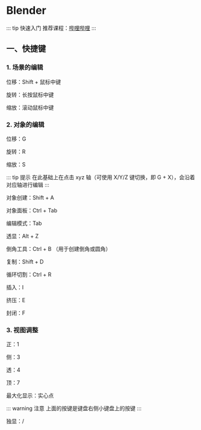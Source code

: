 # Blender

::: tip 快速入门
推荐课程：[哔哩哔哩](https://www.bilibili.com/video/BV1kX4y1m7G5)
:::

## 一、快捷键

### 1. 场景的编辑

位移：Shift + 鼠标中键

旋转：长按鼠标中键

缩放：滚动鼠标中键

### 2. 对象的编辑

位移：G

旋转：R

缩放：S

::: tip 提示
在此基础上在点击 xyz 轴（可使用 X/Y/Z 键切换，即 G + X），会沿着对应轴进行编辑
:::

对象创建：Shift + A

对象面板：Ctrl + Tab

编辑模式：Tab

透显：Alt + Z

倒角工具：Ctrl + B （用于创建倒角或圆角）

复制：Shift + D

循环切割：Ctrl + R

插入：I

挤压：E

封闭：F

### 3. 视图调整

正：1

侧：3

透：4

顶：7

最大化显示：实心点

::: warning 注意
上面的按键是键盘右侧小键盘上的按键
:::

独显：/
